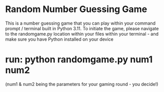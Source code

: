 # Random Number Guessing Game

This is a number guessing game that you can play within your command prompt / terminal built in Python 3.11. 
To initiate the game, please navigate to the randomgame.py location within your files within your terminal - and make sure you have Python installed on your device
# run: python randomgame.py num1 num2 
(num1 & num2 being the parameters for your gaming round - you decide!)
